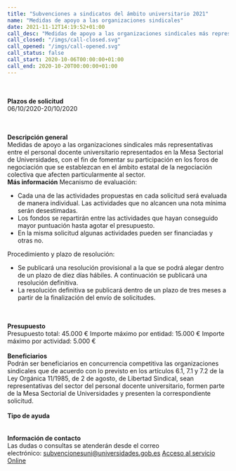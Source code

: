 ```yaml
---
title: "Subvenciones a sindicatos del ámbito universitario 2021"
name: "Medidas de apoyo a las organizaciones sindicales"
date: 2021-11-12T14:19:52+01:00
call_desc: "Medidas de apoyo a las organizaciones sindicales más representativas entre el personal docente universitario ..."
call_closed: "/imgs/call-closed.svg"
call_opened: "/imgs/call-opened.svg"
call_status: false
call_start: 2020-10-06T00:00:00+01:00
call_end: 2020-10-20T00:00:00+01:00
---
```

<br><br><b>Plazos de solicitud</b><br>
06/10/2020-20/10/2020    

<br><br><b>Descripción general</b><br>
Medidas de apoyo a las organizaciones sindicales más representativas entre el personal docente universitario representados en la Mesa Sectorial de Universidades, con el fin de fomentar su participación en los foros de negociación que se establezcan en el ámbito estatal de la negociación colectiva que afecten particularmente al sector.
<br><strong>Más información</strong>
Mecanismo de evaluación:
<ul>
<li>Cada una de las actividades propuestas en cada solicitud será evaluada de manera individual. Las actividades que no alcancen una nota mínima serán desestimadas.</li>
<li>Los fondos se repartirán entre las actividades que hayan conseguido mayor puntuación hasta agotar el presupuesto.</li>
<li>En la misma solicitud algunas actividades pueden ser financiadas y otras no.</li>
</ul>
Procedimiento y plazo de resolución:
<ul>
<li>Se publicará una resolución provisional a la que se podrá alegar dentro de un plazo de diez días hábiles. A continuación se publicará una resolución definitiva.</li>
<li>La resolución definitiva se publicará dentro de un plazo de tres meses a partir de la finalización del envío de solicitudes.</li>
</ul>
<br><br><b>Presupuesto</b><br> 
Presupuesto total: 45.000 &euro;
Importe máximo por entidad: 15.000 &euro;
Importe máximo por actividad: 5.000 &euro;
<br><br><b>Beneficiarios</b><br> 
Podrán ser beneficiarios en concurrencia competitiva las organizaciones sindicales que de acuerdo con lo previsto en los artículos 6.1, 7.1 y 7.2 de la Ley Orgánica 11/1985, de 2 de agosto, de Libertad Sindical, sean representativas del sector del personal docente universitario, formen parte de la Mesa Sectorial de Universidades y presenten la correspondiente solicitud.
<br><br><b>Tipo de ayuda</b><br> 
<br><br><b>Información de contacto</b><br>
Las dudas o consultas se atenderán desde el correo electrónico:<span>&nbsp;</span><a href="mailto:subvencionesuni@universidades.gob.es">subvencionesuni@universidades.gob.es</a>
<a href="https://sede.educacion.gob.es/sede/login/inicio.jjsp?idConvocatoria=1320">Acceso al servicio Online</a>
